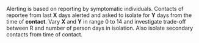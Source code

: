 Alerting is based on reporting by symptomatic individuals. 
Contacts of reportee from last **X** days alerted and asked to isolate for **Y** days from the time of **contact**.
Vary **X** and **Y** in range 0 to 14 and investigate trade-off between R and number of person days in isolation.
Also isolate secondary contacts from time of contact.